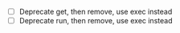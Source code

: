 - [ ] Deprecate get, then remove, use exec instead
- [ ] Deprecate run, then remove, use exec instead